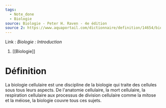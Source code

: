```yaml
---
tags:
  - Note_done
  - Biologie
source: Biologie - Peter H. Raven - 4e édition
source 2: https://www.aquaportail.com/dictionnaire/definition/14654/biologie-cellulaire
---
```


Link :
_Biologie : Introduction_
1. [[Biologie]]

# Définition
La biologie cellulaire est une discipline de la biologie qui traite des cellules sous tous leurs aspects. De l'anatomie cellulaire, la mort cellulaire, la respiration cellulaire aux processus de division cellulaire comme la mitose et la méiose, la biologie couvre tous ces sujets.
